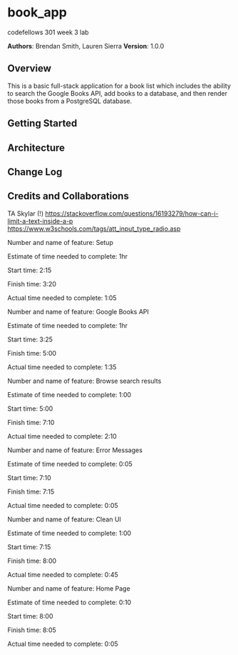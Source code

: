 # book_app
codefellows 301 week 3 lab

**Authors**: Brendan Smith, Lauren Sierra
**Version**: 1.0.0

## Overview
This is a basic full-stack application for a book list which  includes the ability to search the Google Books API, add books to a database, and then render those books from a PostgreSQL database.
## Getting Started

## Architecture

## Change Log


## Credits and Collaborations
TA Skylar (!)
https://stackoverflow.com/questions/16193279/how-can-i-limit-a-text-inside-a-p
https://www.w3schools.com/tags/att_input_type_radio.asp

Number and name of feature: Setup

Estimate of time needed to complete: 1hr

Start time: 2:15

Finish time: 3:20

Actual time needed to complete: 1:05


Number and name of feature: Google Books API

Estimate of time needed to complete: 1hr

Start time: 3:25

Finish time: 5:00

Actual time needed to complete: 1:35


Number and name of feature: Browse search results

Estimate of time needed to complete: 1:00

Start time: 5:00

Finish time: 7:10

Actual time needed to complete: 2:10


Number and name of feature: Error Messages

Estimate of time needed to complete: 0:05

Start time: 7:10

Finish time: 7:15

Actual time needed to complete: 0:05

Number and name of feature: Clean UI

Estimate of time needed to complete: 1:00

Start time: 7:15

Finish time: 8:00

Actual time needed to complete: 0:45


Number and name of feature: Home Page

Estimate of time needed to complete: 0:10

Start time: 8:00

Finish time: 8:05

Actual time needed to complete: 0:05
